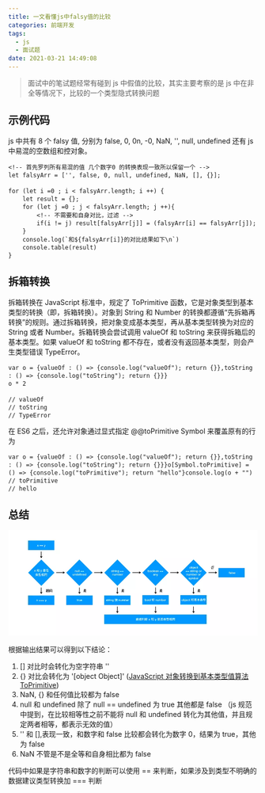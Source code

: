 ```yaml
---
title: 一文看懂js中falsy值的比较
categories: 前端开发
tags:
  - js
  - 面试题
date: 2021-03-21 14:49:08
---
```


> 面试中的笔试题经常有碰到 js 中假值的比较，其实主要考察的是 js 中在非全等情况下，比较的一个类型隐式转换问题

## 示例代码

js 中共有 8 个 falsy 值, 分别为 false, 0, 0n, -0, NaN, '', null, undefined 还有 js 中易混的空数组和控对象。

```
<!-- 首先罗列所有易混的值 几个数字0 的转换表现一致所以保留一个 -->
let falsyArr = ['', false, 0, null, undefined, NaN, [], {}];

for (let i =0 ; i < falsyArr.length; i ++) {
    let result = {};
    for (let j =0 ; j < falsyArr.length; j ++){
        <!-- 不需要和自身对比，过滤 -->
        if(i != j) result[falsyArr[j]] = (falsyArr[i] == falsyArr[j]);
    }
    console.log(`和${falsyArr[i]}的对比结果如下\n`)
    console.table(result)
}

```

## 拆箱转换

拆箱转换在 JavaScript 标准中，规定了 ToPrimitive 函数，它是对象类型到基本类型的转换（即，拆箱转换）。对象到 String 和 Number 的转换都遵循“先拆箱再转换”的规则。通过拆箱转换，把对象变成基本类型，再从基本类型转换为对应的 String 或者 Number。拆箱转换会尝试调用 valueOf 和 toString 来获得拆箱后的基本类型。如果 valueOf 和 toString 都不存在，或者没有返回基本类型，则会产生类型错误 TypeError。

```
var o = {valueOf : () => {console.log("valueOf"); return {}},toString : () => {console.log("toString"); return {}}}
o * 2

// valueOf
// toString
// TypeError

```

在 ES6 之后，还允许对象通过显式指定 @@toPrimitive Symbol 来覆盖原有的行为

```
var o = {valueOf : () => {console.log("valueOf"); return {}},toString : () => {console.log("toString"); return {}}}o[Symbol.toPrimitive] = () => {console.log("toPrimitive"); return "hello"}console.log(o + "")
// toPrimitive
// hello

```

## 总结

![图片来自掘金小册-前端面试之道](/img/对比流程图.webp)

根据输出结果可以得到以下结论：

1. [] 对比时会转化为空字符串 ''
2. {} 对比会转化为 '[object Object]' ([JavaScript 对象转换到基本类型值算法 ToPrimitive](https://juejin.cn/post/6844903555548053511))
3. NaN, {} 和任何值比较都为 false
4. null 和 undefined 除了 null == undefined 为 true 其他都是 false （js 规范中提到，在比较相等性之前不能将 null 和 undefined 转化为其他值，并且规定两者相等，都表示无效的值）
5. '' 和 [],表现一致，和数字和 false 比较都会转化为数字 0，结果为 true，其他为 false
6. NaN 不管是不是全等和自身相比都为 false

代码中如果是字符串和数字的判断可以使用 == 来判断，如果涉及到类型不明确的数据建议类型转换加 === 判断
